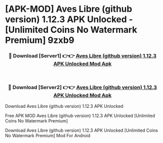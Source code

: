# [APK-MOD] Aves Libre (github version) 1.12.3 APK Unlocked - [Unlimited Coins No Watermark Premium] 9zxb9



<div align="center">
<h3>🔴 Download [Server1] 👉👉 <a href="https://momento.my/?title=Aves_Libre_(github_version)_1.12.3_APK_Unlocked">Aves Libre (github version) 1.12.3 APK Unlocked Mod Apk</a></h3><br>

<h3>🔴 Download [Server2] 👉👉 <a href="https://momento.my/?title=Aves_Libre_(github_version)_1.12.3_APK_Unlocked">Aves Libre (github version) 1.12.3 APK Unlocked Mod Apk</a></h3>
</div>



Download Aves Libre (github version) 1.12.3 APK Unlocked 

Free APK MOD Aves Libre (github version) 1.12.3 APK Unlocked [Unlimited Coins No Watermark Premium]

Download Aves Libre (github version) 1.12.3 APK Unlocked [Unlimited Coins No Watermark Premium] Mod For Android
